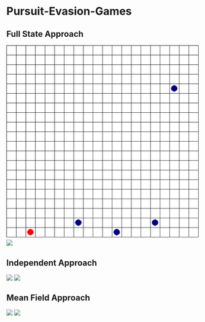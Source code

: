 # Pursuit-Evasion-Games

## Full State Approach
![](https://github.com/sarthakgarg99/MARL_Pursuit_Evasion/blob/main/Simulation%20GIFs/animated1.gif)
![](https://github.com/guptaraghav1999/Pursuit-Evasion-Games/blob/main/animated2.gif)

## Independent Approach
![](https://github.com/guptaraghav1999/Pursuit-Evasion-Games/blob/main/animated3.gif)
![](https://github.com/guptaraghav1999/Pursuit-Evasion-Games/blob/main/animated4.gif)

## Mean Field Approach
![](https://github.com/guptaraghav1999/Pursuit-Evasion-Games/blob/main/animated5.gif)
![](https://github.com/guptaraghav1999/Pursuit-Evasion-Games/blob/main/animated6.gif)

